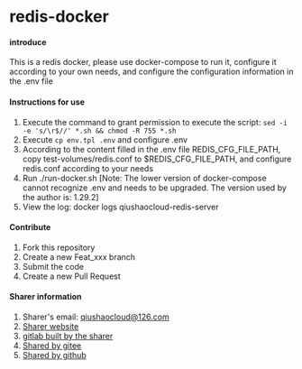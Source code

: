 # redis-docker

#### introduce
This is a redis docker, please use docker-compose to run it, configure it according to your own needs, and configure the configuration information in the .env file

#### Instructions for use

1. Execute the command to grant permission to execute the script: `sed -i -e 's/\r$//' *.sh && chmod -R 755 *.sh`
2. Execute `cp env.tpl .env` and configure .env
3. According to the content filled in the .env file REDIS_CFG_FILE_PATH, copy test-volumes/redis.conf to $REDIS_CFG_FILE_PATH, and configure redis.conf according to your needs
4. Run ./run-docker.sh [Note: The lower version of docker-compose cannot recognize .env and needs to be upgraded. The version used by the author is: 1.29.2]
5. View the log: docker logs qiushaocloud-redis-server

#### Contribute

1. Fork this repository
2. Create a new Feat_xxx branch
3. Submit the code
4. Create a new Pull Request


#### Sharer information

1. Sharer's email: qiushaocloud@126.com
2. [Sharer website](https://www.qiushaocloud.top)
3. [gitlab built by the sharer](https://gitlab.qiushaocloud.top/qiushaocloud)
3. [Shared by gitee](https://gitee.com/qiushaocloud/dashboard/projects)
3. [Shared by github](https://github.com/qiushaocloud?tab=repositories)